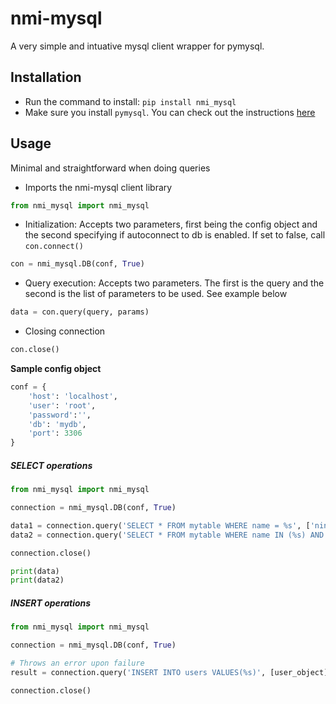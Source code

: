 nmi-mysql
=======================

A very simple and intuative mysql client wrapper for pymysql.

## Installation


- Run the command to install: `pip install nmi_mysql`
- Make sure you install `pymysql`. You can check out the instructions [here](http://www.pymysql.org/)

## Usage
Minimal and straightforward when doing queries
- Imports the nmi-mysql client library

```python
from nmi_mysql import nmi_mysql
```
- Initialization: Accepts two parameters, first being the config object and the second specifying if autoconnect to db is enabled. If set to false, call `con.connect()` 

```python
con = nmi_mysql.DB(conf, True)
```
- Query execution: Accepts two parameters. The first is the query and the second is the list of parameters to be used. See example below

```python
data = con.query(query, params)
```
- Closing connection

```python
con.close()
```

**Sample config object**
```python
conf = {
    'host': 'localhost',
    'user': 'root',
    'password':'',
    'db': 'mydb',
    'port': 3306    
}
```

##### SELECT operations
```python
from nmi_mysql import nmi_mysql

connection = nmi_mysql.DB(conf, True)

data1 = connection.query('SELECT * FROM mytable WHERE name = %s', ['ninz'])
data2 = connection.query('SELECT * FROM mytable WHERE name IN (%s) AND age = %s', [['john', 'doe'], 10])

connection.close()

print(data)
print(data2)

```

##### INSERT operations
```python
from nmi_mysql import nmi_mysql

connection = nmi_mysql.DB(conf, True)

# Throws an error upon failure
result = connection.query('INSERT INTO users VALUES(%s)', [user_object])

connection.close()
```